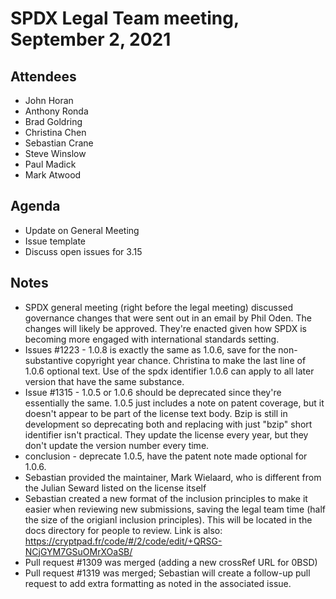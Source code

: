 # SPDX Legal Team meeting, September 2, 2021

## Attendees
* John Horan
* Anthony Ronda
* Brad Goldring
* Christina Chen
* Sebastian Crane
* Steve Winslow
* Paul Madick
* Mark Atwood

## Agenda
* Update on General Meeting
* Issue template
* Discuss open issues for 3.15

## Notes
* SPDX general meeting (right before the legal meeting) discussed governance changes that were sent out in an email by Phil Oden. The changes will likely be approved. They're enacted given how SPDX is becoming more engaged with international standards setting.
* Issues #1223 - 1.0.8 is exactly the same as 1.0.6, save for the non-substantive copyright year chance. Christina to make the last line of 1.0.6 optional text. Use of the spdx identifier 1.0.6 can apply to all later version that have the same substance.
* Issue #1315 - 1.0.5 or 1.0.6 should be deprecated since they're essentially the same. 1.0.5 just includes a note on patent coverage, but it doesn't appear to be part of the license text body. Bzip is still in development so deprecating both and replacing with just "bzip" short identifier isn't practical. They update the license every year, but they don't update the version number every time.
* conclusion - deprecate 1.0.5, have the patent note made optional for 1.0.6.
* Sebastian provided the maintainer, Mark Wielaard, who is different from the Julian Seward listed on the license itself
* Sebastian created a new format of the inclusion principles to make it easier when reviewing new submissions, saving the legal team time (half the size of the origianl inclusion principles). This will be located in the docs directory for people to review. Link is also: https://cryptpad.fr/code/#/2/code/edit/+QRSG-NCjGYM7GSuOMrXOaSB/
* Pull request #1309 was merged (adding a new crossRef URL for 0BSD)
* Pull request #1319 was merged; Sebastian will create a follow-up pull request to add extra formatting as noted in the associated issue.
